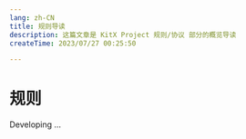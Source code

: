 ```yaml
---
lang: zh-CN
title: 规则导读
description: 这篇文章是 KitX Project 规则/协议 部分的概览导读
createTime: 2023/07/27 00:25:50

---
```


# 规则

Developing ...




